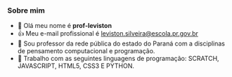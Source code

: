 ### Sobre mim

- 👋 Olá meu nome é **prof-leviston**
- :+1: Meu e-mail profissional é leviston.silveira@escola.pr.gov.br
- 👀 Sou professor da rede pública do estado do Paraná com a disciplinas de pensamento computacional e programação.
- 🌱 Trabalho com as seguintes linguagens de programação: SCRATCH, JAVASCRIPT, HTML5, CSS3 E PYTHON.

<!---
prof-leviston/prof-leviston is a ✨ special ✨ repository because its `README.md` (this file) appears on your GitHub profile.
You can click the Preview link to take a look at your changes.
--->
